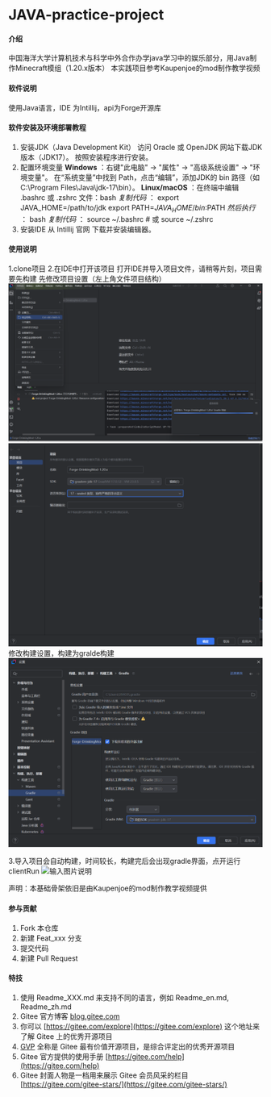 # JAVA-practice-project

#### 介绍
中国海洋大学计算机技术与科学中外合作办学java学习中的娱乐部分，用Java制作Minecraft模组（1.20.x版本）
本实践项目参考Kaupenjoe的mod制作教学视频

#### 软件说明
使用Java语言，IDE 为Intillij，api为Forge开源库

#### 软件安装及环境部署教程

1. 安装JDK（Java Development Kit）
访问 Oracle 或 OpenJDK 网站下载JDK版本（JDK17）。
按照安装程序进行安装。
2. 配置环境变量
**Windows** ：右键"此电脑" → "属性" → "高级系统设置" → "环境变量"。
在“系统变量”中找到 Path，点击“编辑”，添加JDK的 bin 路径（如 C:\Program Files\Java\jdk-17\bin）。
 **Linux/macOS** ：在终端中编辑 .bashrc 或 .zshrc 文件：bash
  _复制代码_ ：
export JAVA_HOME=/path/to/jdk
export PATH=$JAVA_HOME/bin:$PATH
 _然后执行_ ：
bash
 _复制代码_ ：
source ~/.bashrc  # 或 source ~/.zshrc
3. 安装IDE
从 Intillij 官网 下载并安装编辑器。







#### 使用说明
1.clone项目
2.在IDE中打开该项目
打开IDE并导入项目文件，请稍等片刻，项目需要先构建
先修改项目设置（左上角文件项目结构）
![这里](Pic/Pic2)
![设置如下](Picimage.png)
修改构建设置，构建为gralde构建
![输入图片说明](Pic/image.png)

3.导入项目会自动构建，时间较长，构建完后会出现gradle界面，点开运行clientRun
![输入图片说明](Pic/Pic4.png)


声明：本基础骨架依旧是由Kaupenjoe的mod制作教学视频提供

#### 参与贡献

1.  Fork 本仓库
2.  新建 Feat_xxx 分支
3.  提交代码
4.  新建 Pull Request


#### 特技

1.  使用 Readme\_XXX.md 来支持不同的语言，例如 Readme\_en.md, Readme\_zh.md
2.  Gitee 官方博客 [blog.gitee.com](https://blog.gitee.com)
3.  你可以 [https://gitee.com/explore](https://gitee.com/explore) 这个地址来了解 Gitee 上的优秀开源项目
4.  [GVP](https://gitee.com/gvp) 全称是 Gitee 最有价值开源项目，是综合评定出的优秀开源项目
5.  Gitee 官方提供的使用手册 [https://gitee.com/help](https://gitee.com/help)
6.  Gitee 封面人物是一档用来展示 Gitee 会员风采的栏目 [https://gitee.com/gitee-stars/](https://gitee.com/gitee-stars/)
